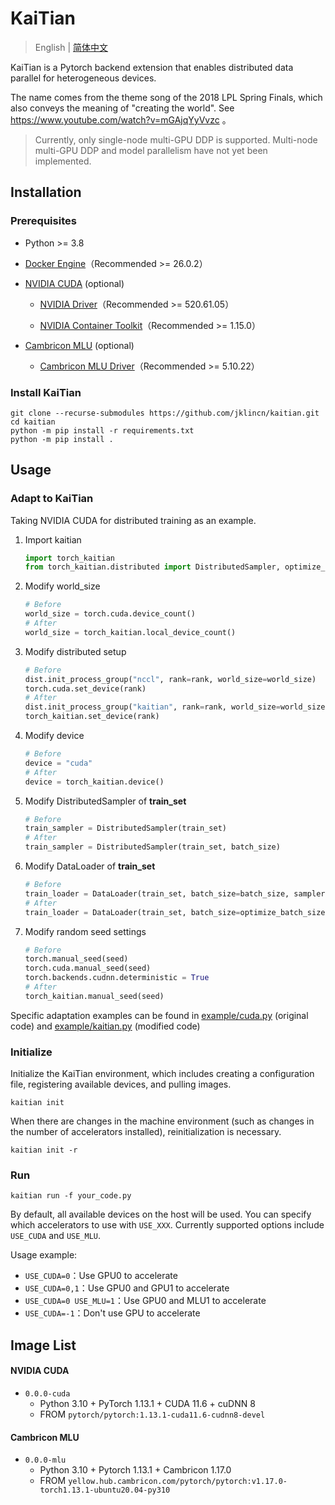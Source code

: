 # KaiTian

> English | [简体中文](README_CN.md)

KaiTian is a Pytorch backend extension that enables distributed data parallel for heterogeneous devices.

The name comes from the theme song of the 2018 LPL Spring Finals, which also conveys the meaning of "creating the world". See https://www.youtube.com/watch?v=mGAjqYyVvzc 。

> Currently, only single-node multi-GPU DDP is supported. Multi-node multi-GPU DDP and model parallelism have not yet been implemented.

## Installation

### Prerequisites

- Python >= 3.8

- [Docker Engine](https://docs.docker.com/engine/install/)（Recommended >= 26.0.2）

- [NVIDIA CUDA](https://developer.nvidia.com/cuda-toolkit) (optional)

  - [NVIDIA Driver](https://www.nvidia.com/Download/Find.aspx)（Recommended >= 520.61.05）

  - [NVIDIA Container Toolkit](https://docs.nvidia.com/datacenter/cloud-native/container-toolkit/latest/install-guide.html)（Recommended >= 1.15.0）

- [Cambricon MLU](https://www.cambricon.com/) (optional)

  - [Cambricon MLU Driver](https://sdk.cambricon.com/download?component_name=Driver)（Recommended >= 5.10.22）

### Install KaiTian

```
git clone --recurse-submodules https://github.com/jklincn/kaitian.git
cd kaitian
python -m pip install -r requirements.txt
python -m pip install .
```

## Usage

### Adapt to KaiTian

Taking NVIDIA CUDA for distributed training as an example.

1. Import kaitian

   ```python
   import torch_kaitian
   from torch_kaitian.distributed import DistributedSampler, optimize_batch_size
   ```

2. Modify world_size

   ```python
   # Before
   world_size = torch.cuda.device_count()
   # After
   world_size = torch_kaitian.local_device_count()
   ```

3. Modify distributed setup

   ```python
   # Before
   dist.init_process_group("nccl", rank=rank, world_size=world_size)
   torch.cuda.set_device(rank)
   # After
   dist.init_process_group("kaitian", rank=rank, world_size=world_size)
   torch_kaitian.set_device(rank)
   ```

4. Modify device

   ```python
   # Before
   device = "cuda"
   # After
   device = torch_kaitian.device()
   ```

5. Modify DistributedSampler of **train_set** 

   ```python
   # Before
   train_sampler = DistributedSampler(train_set)
   # After
   train_sampler = DistributedSampler(train_set, batch_size)
   ```

6. Modify DataLoader of **train_set** 

   ```python
   # Before
   train_loader = DataLoader(train_set, batch_size=batch_size, sampler=train_sampler, num_workers=2)
   # After
   train_loader = DataLoader(train_set, batch_size=optimize_batch_size(batch_size), sampler=train_sampler, num_workers=2)
   ```

7. Modify random seed settings

   ```python
   # Before
   torch.manual_seed(seed)
   torch.cuda.manual_seed(seed)
   torch.backends.cudnn.deterministic = True
   # After
   torch_kaitian.manual_seed(seed)
   ```

Specific adaptation examples can be found in [example/cuda.py](example/cuda.py) (original code) and [example/kaitian.py](example/kaitian.py) (modified code)

### Initialize

Initialize the KaiTian environment, which includes creating a configuration file, registering available devices, and pulling images.

```
kaitian init
```

When there are changes in the machine environment (such as changes in the number of accelerators installed), reinitialization is necessary.

```
kaitian init -r
```

### Run

```
kaitian run -f your_code.py
```

By default, all available devices on the host will be used. You can specify which accelerators to use with `USE_XXX`. Currently supported options include `USE_CUDA` and `USE_MLU`.

Usage example:

- `USE_CUDA=0`：Use GPU0 to accelerate
- `USE_CUDA=0,1`：Use GPU0 and GPU1 to accelerate
- `USE_CUDA=0 USE_MLU=1`：Use GPU0 and MLU1 to accelerate
- `USE_CUDA=-1`：Don't use GPU to accelerate

## Image List

#### NVIDIA CUDA

- `0.0.0-cuda`
  - Python 3.10 + PyTorch 1.13.1 + CUDA 11.6 + cuDNN 8
  - FROM `pytorch/pytorch:1.13.1-cuda11.6-cudnn8-devel`

#### Cambricon MLU

- `0.0.0-mlu`
  - Python 3.10 + Pytorch 1.13.1 + Cambricon 1.17.0
  - FROM `yellow.hub.cambricon.com/pytorch/pytorch:v1.17.0-torch1.13.1-ubuntu20.04-py310`